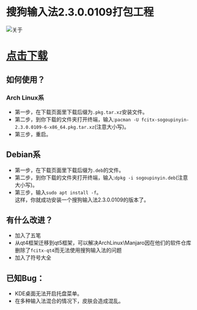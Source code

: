 # 搜狗输入法2.3.0.0109打包工程
![关于](http://yanxuan.nosdn.127.net/e902f7696f3141980390f4fb4435bc11.png)
# [点击下载](https://gitee.com/laomocode/fcitx-sogoupinyin/releases)
## 如何使用？
### Arch Linux系
- 第一步，在下载页面里下载后缀为`.pkg.tar.xz`安装文件。
- 第二步，到你下载的文件夹打开终端，输入:`pacman -U fcitx-sogoupinyin-2.3.0.0109-6-x86_64.pkg.tar.xz`(注意大小写)。
- 第三步，重启。  
## Debian系
- 第一步，在下载页面里下载后缀为`.deb`的文件。
- 第二步，到你下载的文件夹打开终端，输入:`dpkg -i sogoupinyin.deb`(注意大小写)。
- 第三步，输入`sudo apt install -f`。  
这样，你就成功安装一个搜狗输入法2.3.0.0109的版本了。
## 有什么改进？
- 加入了五笔
- 从qt4框架迁移到qt5框架，可以解决ArchLinux\Manjaro因在他们的软件仓库删除了`fcitx-qt4`而无法使用搜狗输入法的问题
- 加入了符号大全
## 已知Bug：
- KDE桌面无法开启托盘菜单。
- 在多种输入法混合的情况下，皮肤会造成混乱。